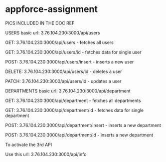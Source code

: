 # appforce-assignment

PICS INCLUDED IN THE DOC REF

USERS basic url: 3.76.104.230:3000/api/users

GET: 3.76.104.230:3000/api/users - fetches all users

GET: 3.76.104.230:3000/api/users/id - fetches data for single user

POST: 3.76.104.230:3000/api/users/insert - inserts a new user

DELETE: 3.76.104.230:3000/api/users/id - deletes a user

PATCH: 3.76.104.230:3000/api/users/id - updates a user


DEPARTMENTS basic url: 3.76.104.230:3000/api/department

GET: 3.76.104.230:3000/api/department - fetches all departments

GET: 3.76.104.230:3000/api/department/id - fetches data for single department

POST: 3.76.104.230:3000/api/department/insert - inserts a new department

POST: 3.76.104.230:3000/api/department/id - inserts a new department


To activate the 3rd API 

Use this url: 3.76.104.230:3000/api/info

